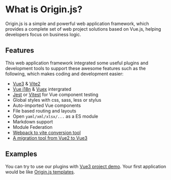 # What is Origin.js?

Origin.js is a simple and powerful web application framework, which provides a complete set of web project solutions based on Vue.js, helping developers focus on business logic.

## Features

This web application framework integrated some useful plugins and development tools to support these awesome features such as the following, which makes coding and development easier:

- [Vue3](https://v3.vuejs.org/) & [Vite2](https://vitejs.dev/)
- [Vue i18n](https://kazupon.github.io/vue-i18n/) & [Vuex](https://vuex.vuejs.org/) intergrated
- [Jest](https://jestjs.io/) or [Vitest](https://vitest.dev/) for Vue component testing
- Global styles with css, sass, less or stylus
- Auto-imported Vue components
- File based routing and layouts
- Open `yaml/xml/xlsx/...` as a ES module
- Markdown support
- Module Federation
- [Webpack to vite conversion tool](https://github.com/originjs/webpack-to-vite)
- [A migration tool from Vue2 to Vue3](https://github.com/originjs/vue-codemod)

## Examples

You can try to use our plugins with [Vue3 project demo](https://github.com/originjs/origin.js/tree/main/examples/vue3). Your first application would be like [Origin.js templates](https://github.com/konpeki622/origin-demo).
